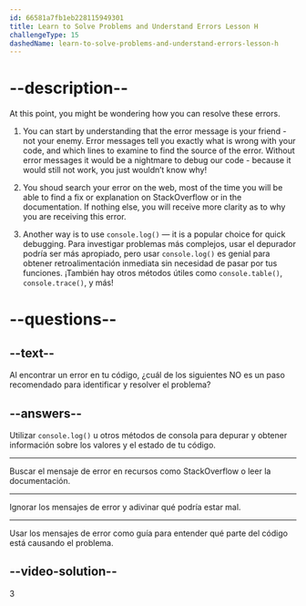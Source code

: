 ```yaml
---
id: 66581a7fb1eb228115949301
title: Learn to Solve Problems and Understand Errors Lesson H
challengeType: 15
dashedName: learn-to-solve-problems-and-understand-errors-lesson-h
---
```


# --description--

At this point, you might be wondering how you can resolve these errors.

1. You can start by understanding that the error message is your friend - not your enemy. Error messages tell you exactly what is wrong with your code, and which lines to examine to find the source of the error. Without error messages it would be a nightmare to debug our code - because it would still not work, you just wouldn’t know why!

1. You shoud search your error on the web, most of the time you will be able to find a fix or explanation on StackOverflow or in the documentation. If nothing else, you will receive more clarity as to why you are receiving this error.

1. Another way is to use `console.log()` — it is a popular choice for quick debugging. Para investigar problemas más complejos, usar el depurador podría ser más apropiado, pero usar `console.log()` es genial para obtener retroalimentación inmediata sin necesidad de pasar por tus funciones. ¡También hay otros métodos útiles como `console.table()`, `console.trace()`, y más!

# --questions--

## --text--

Al encontrar un error en tu código, ¿cuál de los siguientes NO es un paso recomendado para identificar y resolver el problema?

## --answers--

Utilizar `console.log()` u otros métodos de consola para depurar y obtener información sobre los valores y el estado de tu código.

---

Buscar el mensaje de error en recursos como StackOverflow o leer la documentación.

---

Ignorar los mensajes de error y adivinar qué podría estar mal.

---

Usar los mensajes de error como guía para entender qué parte del código está causando el problema.

## --video-solution--

3
